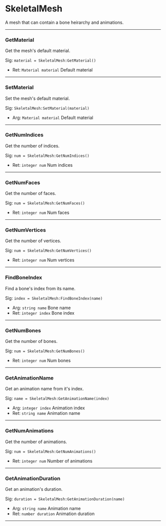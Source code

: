 # SkeletalMesh

A mesh that can contain a bone heirarchy and animations.

---
### GetMaterial
Get the mesh's default material.

Sig: `material = SkeletalMesh:GetMaterial()`
 - Ret: `Material material` Default material
---
### SetMaterial
Set the mesh's default material.

Sig: `SkeletalMesh:SetMaterial(material)`
 - Arg: `Material material` Default material
---
### GetNumIndices
Get the number of indices.

Sig: `num = SkeletalMesh:GetNumIndices()`
 - Ret: `integer num` Num indices
---
### GetNumFaces
Get the number of faces.

Sig: `num = SkeletalMesh:GetNumFaces()`
 - Ret: `integer num` Num faces
---
### GetNumVertices
Get the number of vertices.

Sig: `num = SkeletalMesh:GetNumVertices()`
 - Ret: `integer num` Num vertices
---
### FindBoneIndex
Find a bone's index from its name.

Sig: `index = SkeletalMesh:FindBoneIndex(name)`
 - Arg: `string name` Bone name
 - Ret: `integer index` Bone index
---
### GetNumBones
Get the number of bones.

Sig: `num = SkeletalMesh:GetNumBones()`
 - Ret: `integer num` Num bones
---
### GetAnimationName
Get an animation name from it's index.

Sig: `name = SkeletalMesh:GetAnimationName(index)`
 - Arg: `integer index` Animation index
 - Ret: `string name` Animation name
---
### GetNumAnimations
Get the number of animations.

Sig: `num = SkeletalMesh:GetNumAnimations()`
 - Ret: `integer num` Number of animations
---
### GetAnimationDuration
Get an animation's duration.

Sig: `duration = SkeletalMesh:GetAnimationDuration(name)`
 - Arg: `string name` Animation name
 - Ret: `number duration` Animation duration
---
